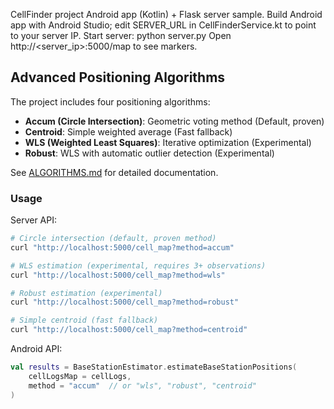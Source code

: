 CellFinder project
Android app (Kotlin) + Flask server sample.
Build Android app with Android Studio; edit SERVER_URL in CellFinderService.kt to point to your server IP.
Start server: python server.py
Open http://<server_ip>:5000/map to see markers.

## Advanced Positioning Algorithms

The project includes four positioning algorithms:
- **Accum (Circle Intersection)**: Geometric voting method (Default, proven)
- **Centroid**: Simple weighted average (Fast fallback)
- **WLS (Weighted Least Squares)**: Iterative optimization (Experimental)
- **Robust**: WLS with automatic outlier detection (Experimental)

See [ALGORITHMS.md](ALGORITHMS.md) for detailed documentation.

### Usage

Server API:
```bash
# Circle intersection (default, proven method)
curl "http://localhost:5000/cell_map?method=accum"

# WLS estimation (experimental, requires 3+ observations)
curl "http://localhost:5000/cell_map?method=wls"

# Robust estimation (experimental)
curl "http://localhost:5000/cell_map?method=robust"

# Simple centroid (fast fallback)
curl "http://localhost:5000/cell_map?method=centroid"
```

Android API:
```kotlin
val results = BaseStationEstimator.estimateBaseStationPositions(
    cellLogsMap = cellLogs,
    method = "accum"  // or "wls", "robust", "centroid"
)
```


